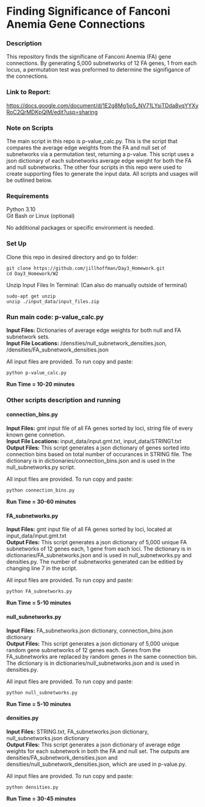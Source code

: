 # Finding Significance of Fanconi Anemia Gene Connections

### Description
This repository finds the significane of Fanconi Anemia (FA) gene connections. By generating 5,000 subnetworks of 12 FA genes, 1 from each locus, a permutation test was preformed to determine the signifigance of the connections.

### Link to Report:
https://docs.google.com/document/d/1E2g8Mg1jo5_NV71LYsiTDda8vqYYXyRoC2QrMDKpQlM/edit?usp=sharing 

### Note on Scripts
The main script in this repo is p-value_calc.py. This is the script that compares the average edge weights from the FA and null set of subnetworks via a permutation test, returning a p-value. This script uses a json dictionary of each subnetworks average edge weight for both the FA and null subnetworks. The other four scripts in this repo were used to create supporting files to generate the input data. All scripts and usages will be outlined below.

### Requirements
Python 3.10    
Git Bash or Linux (optional)

No additional packages or specific environment is needed.

### Set Up 
Clone this repo in desired directory and go to folder:

    git clone https://github.com/jillhoffman/Day3_Homework.git
    cd Day3_Homework/W2
  
Unzip Input Files In Terminal: (Can also do manually outside of terminal)

    sudo-apt get unzip
    unzip ./input_data/input_files.zip
  
### Run main code: p-value_calc.py

**Input Files:** Dictionaries of average edge weights for both null and FA subnetwork sets.    
**Input File Locations:** /densities/null_subnetwork_densities.json, /densities/FA_subnetwork_densities.json

All input files are provided. To run copy and paste:

    python p-value_calc.py

**Run Time = 10-20 minutes**

### Other scripts description and running

#### connection_bins.py

**Input Files:** gmt input file of all FA genes sorted by loci, string file of every known gene connetion.    
**Input File Locations:** input_data/input.gmt.txt, input_data/STRING1.txt    
**Output Files:** This script generates a json dictionary of genes sorted into connection bins based on total number of occurances in STRING file. The dictionary is in dictionaries/connection_bins.json and is used in the null_subnetworks.py script.

All input files are provided. To run copy and paste:

    python connection_bins.py

**Run Time = 30-60 minutes**

#### FA_subnetworks.py

**Input Files:** gmt input file of all FA genes sorted by loci, located at input_data/input.gmt.txt    
**Output Files:** This script generates a json dictionary of 5,000 unique FA subnetworks of 12 genes each, 1 gene from each loci. The dictionary is in dictionaries/FA_subnetworks.json and is used in null_subnetworks.py and densities.py. The number of subnetworks generated can be editied by changing line 7 in the script.

All input files are provided. To run copy and paste:

    python FA_subnetworks.py

**Run Time = 5-10 minutes**

#### null_subnetworks.py

**Input Files:** FA_subnetworks.json dictionary, connection_bins.json dictionary    
**Output Files:** This script generates a json dictionary of 5,000 unique random gene subnetworks of 12 genes each. Genes from the FA_subnetworks are replaced by random genes in the same connection bin. The dictionary is in dictionaries/null_subnetworks.json and is used in densities.py.

All input files are provided. To run copy and paste:

    python null_subnetworks.py
    
**Run Time = 5-10 minutes**

#### densities.py

**Input Files:** STRING.txt, FA_subnetworks.json dictionary, null_subnetworks.json dictionary    
**Output Files:** This script generates a json dictionary of average edge weights for each subnetwork in both the FA and null set. The outputs are densities/FA_subnetwork_densities.json and densities/null_subnetwork_densities.json, which are used in p-value.py.

All input files are provided. To run copy and paste:

    python densities.py

**Run Time = 30-45 minutes**
    

                  



